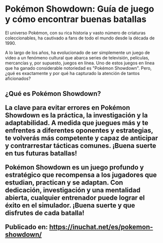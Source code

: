 # Pokémon Showdown: Guía de juego y cómo encontrar buenas batallas

<!-- wp:paragraph -->
<p>El universo Pokémon, con su rica historia y vasto número de criaturas coleccionables, ha cautivado a fans de todo el mundo desde la década de 1990. </p>
<!-- /wp:paragraph -->

<!-- wp:paragraph -->
<p>A lo largo de los años, ha evolucionado de ser simplemente un juego de video a un fenómeno cultural que abarca series de televisión, películas, mercancías y, por supuesto, juegos en línea. Uno de estos juegos en línea que ha ganado considerable notoriedad es "Pokémon Showdown". Pero, ¿qué es exactamente y por qué ha capturado la atención de tantos aficionados?</p>
<!-- /wp:paragraph -->

<!-- wp:heading -->
<h2><strong>¿Qué es Pokémon Showdown?</stron ... - wp:paragraph -->
<p>La clave para evitar errores en Pokémon Showdown es la práctica, la investigación y la adaptabilidad. A medida que juegues más y te enfrentes a diferentes oponentes y estrategias, te volverás más competente y capaz de anticipar y contrarrestar tácticas comunes. ¡Buena suerte en tus futuras batallas!</p>
<!-- /wp:paragraph -->

<!-- wp:paragraph -->
<p>Pokémon Showdown es un juego profundo y estratégico que recompensa a los jugadores que estudian, practican y se adaptan. Con dedicación, investigación y una mentalidad abierta, cualquier entrenador puede lograr el éxito en el simulador. ¡Buena suerte y que disfrutes de cada batalla!</p>
<!-- /wp:paragraph -->

Publicado en: https://inuchat.net/es/pokemon-showdown/